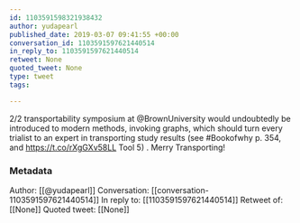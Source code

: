 ```yaml
---
id: 1103591598321938432
author: yudapearl
published_date: 2019-03-07 09:41:55 +00:00
conversation_id: 1103591597621440514
in_reply_to: 1103591597621440514
retweet: None
quoted_tweet: None
type: tweet
tags:

---
```


2/2 
transportability symposium at @BrownUniversity would undoubtedly be introduced to modern methods, invoking graphs, which should turn every trialist to an expert in transporting study results (see #Bookofwhy p. 354, and https://t.co/rXgGXv58LL Tool 5) . Merry Transporting!

### Metadata

Author: [[@yudapearl]]
Conversation: [[conversation-1103591597621440514]]
In reply to: [[1103591597621440514]]
Retweet of: [[None]]
Quoted tweet: [[None]]
